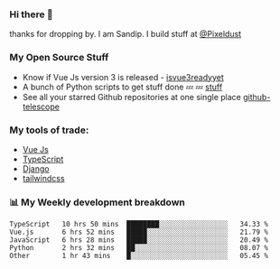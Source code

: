 ### Hi there 👋

thanks for dropping by.
I am Sandip. I build stuff at [@Pixeldust](github.com/pixeldust-in/)

###  **My Open Source Stuff**

 - Know if Vue Js version 3 is released -  [isvue3readyyet](https://github.com/sandiprb/isvue3readyyet)
 - A bunch of Python scripts to get stuff done 💤 💤 [stuff](https://github.com/sandiprb/stuff)
 - See all your starred Github repositories at one single place [github-telescope](https://github.com/sandiprb/github-telescope)



###  **My tools of trade:**
 - [Vue Js](https://github.com/vuejs/vue/)
 - [TypeScript](https://github.com/microsoft/TypeScript)
 - [Django](github.com/django/django)
 - [tailwindcss](https://github.com/tailwindlabs/tailwindcss)


###  📊 **My Weekly development breakdown**
<!--START_SECTION:waka-->
```text
TypeScript   10 hrs 50 mins  ████████░░░░░░░░░░░░░░░░░   34.33 % 
Vue.js       6 hrs 52 mins   █████░░░░░░░░░░░░░░░░░░░░   21.79 % 
JavaScript   6 hrs 28 mins   █████░░░░░░░░░░░░░░░░░░░░   20.49 % 
Python       2 hrs 32 mins   ██░░░░░░░░░░░░░░░░░░░░░░░   08.07 % 
Other        1 hr 43 mins    █░░░░░░░░░░░░░░░░░░░░░░░░   05.45 %
```
<!--END_SECTION:waka-->
